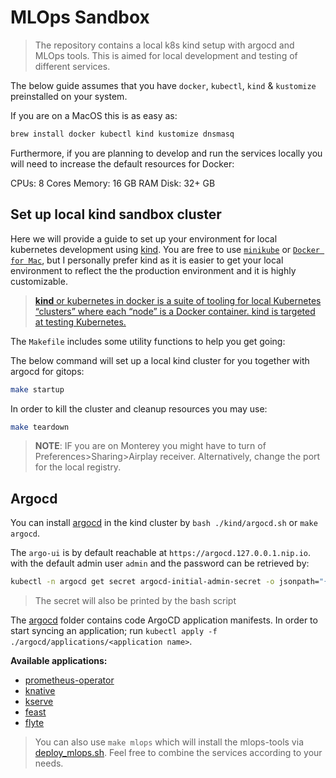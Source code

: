 # MLOps Sandbox

> The repository contains a local k8s kind setup with argocd and MLOps tools. This is aimed for local development and testing of different services.


The below guide assumes that you have `docker`, `kubectl`, `kind` & `kustomize` preinstalled on your system.


If you are on a MacOS this is as easy as:

```bash
brew install docker kubectl kind kustomize dnsmasq
```

Furthermore, if you are planning to develop and run the services locally you will need to increase the default resources for Docker:

CPUs: 8 Cores
Memory: 16 GB RAM
Disk: 32+ GB
## Set up local kind sandbox cluster

Here we will provide a guide to set up your environment for local kubernetes development using [kind](https://kind.sigs.k8s.io/docs/user/quick-start). You are free to use [`minikube`](https://minikube.sigs.k8s.io/docs/start/) or [`Docker for Mac`](https://docs.docker.com/desktop/mac/install/), but I personally prefer kind as it is easier to get your local environment to reflect the the production environment and it is highly customizable.

> [**kind** or kubernetes in docker is a suite of tooling for local Kubernetes “clusters” where each “node” is a Docker container. kind is targeted at testing Kubernetes.](https://kind.sigs.k8s.io/docs/user/quick-start/)

The `Makefile` includes some utility functions to help you get going:

The below command will set up a local kind cluster for you together with argocd for gitops:

```bash
make startup
```

In order to kill the cluster and cleanup resources you may use:

```bash
make teardown
```

> **NOTE**: IF you are on Monterey you might have to turn of Preferences>Sharing>Airplay receiver. Alternatively, change the port for the local registry.

## Argocd


You can install [argocd](./kind/argocd.sh) in the kind cluster by `bash ./kind/argocd.sh` or `make argocd`.

The `argo-ui` is by default reachable at `https://argocd.127.0.0.1.nip.io`. with the default admin user `admin` and the password can be retrieved by:

```bash
kubectl -n argocd get secret argocd-initial-admin-secret -o jsonpath="{.data.password}" | base64 -d
```

> The secret will also be printed by the bash script

The [argocd](./argocd/applications) folder contains code ArgoCD application manifests. In order to start syncing an application; run `kubectl apply -f ./argocd/applications/<application name>`.

**Available applications:**


- [prometheus-operator](./argocd/applications/prometheus-operator.yaml)
- [knative](./argocd/applications/knative.yaml)
- [kserve](argocd/applications/kserve.yaml)
- [feast](argocd/applications/feast.yaml)
- [flyte](argocd/applications/flyte.yaml)

> You can also use `make mlops` which will install the mlops-tools via [deploy_mlops.sh](./hack/deploy_mlops.sh). Feel free to combine the services according to your needs.
